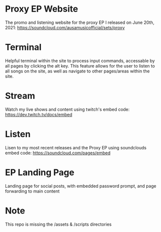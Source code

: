 # Proxy EP Website
The promo and listening website for the proxy EP I released on June 20th, 2021:
https://soundcloud.com/ausamusicofficial/sets/proxy

# Terminal 
Helpful terminal within the site to process input commands, accessable by all pages by clicking the alt key. This feature allows for the user to listen to all songs on the site, as well as navigate to other pages/areas within the site.

# Stream 
Watch my live shows and content using twitch's embed code:
https://dev.twitch.tv/docs/embed

# Listen 
Lisen to my most recent releases and the Proxy EP using soundclouds embed code:
https://soundcloud.com/pages/embed

# EP Landing Page 
Landing page for social posts, with embedded password prompt, and page forwarding to main content

# Note
This repo is missing the /assets & /scripts directories


